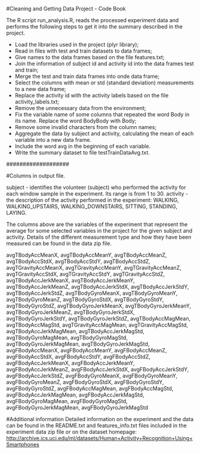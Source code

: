 #Cleaning and Getting Data Project - Code Book

The R script run_analysis.R, reads the processed experiment data and performs the following steps to get it into the summary described in the project.
  
- Load the libraries used in the project (plyr library);
- Read in files with test and train datasets to data frames;
- Give names to the data frames based on the file features.txt;
- Join the information of subject id and activity id into the data frames test and train;
- Merge the test and train data frames into onde data frame;
- Select the columns with mean or std (standard deviation) measurements to a new data frame;
- Replace the activity id with the activity labels based on the file activity_labels.txt;
- Remove the unnecessary data from the environment;
- Fix the variable name of some columns that repeated the word Body in its name. Replace the word BodyBody with Body;
- Remove some invalid characters from the column names;
- Aggregate the data by subject and activity, calculating the mean of each variable into a new data frame.
- Include the word avg in the beginning of each variable.
- Write the summary dataset to file testTrainDataAvg.txt. 

###################

#Columns in output file.

subject - identifies the volunteer (subject) who performed the activity for each window sample in the experiment. Its range is from 1 to 30. 
activity - the description of the activity performed in the experiment: WALKING, WALKING_UPSTAIRS, WALKING_DOWNSTAIRS, SITTING, STANDING, LAYING.

The columns above are the variables of the experiment that represent the average for some selected variables in the project for the given subject and activity. Details of the different measurement type and how they have been measured can be found in the data zip file.

avgTBodyAccMeanX, avgTBodyAccMeanY, avgTBodyAccMeanZ, avgTBodyAccStdX, avgTBodyAccStdY, avgTBodyAccStdZ, avgTGravityAccMeanX, avgTGravityAccMeanY, avgTGravityAccMeanZ, avgTGravityAccStdX, avgTGravityAccStdY, avgTGravityAccStdZ, avgTBodyAccJerkMeanX, avgTBodyAccJerkMeanY, avgTBodyAccJerkMeanZ, avgTBodyAccJerkStdX, avgTBodyAccJerkStdY, avgTBodyAccJerkStdZ, avgTBodyGyroMeanX, avgTBodyGyroMeanY, avgTBodyGyroMeanZ, avgTBodyGyroStdX, avgTBodyGyroStdY, avgTBodyGyroStdZ, avgTBodyGyroJerkMeanX, avgTBodyGyroJerkMeanY, avgTBodyGyroJerkMeanZ, avgTBodyGyroJerkStdX, avgTBodyGyroJerkStdY, avgTBodyGyroJerkStdZ, avgTBodyAccMagMean, avgTBodyAccMagStd, avgTGravityAccMagMean, avgTGravityAccMagStd, avgTBodyAccJerkMagMean, avgTBodyAccJerkMagStd, avgTBodyGyroMagMean, avgTBodyGyroMagStd, avgTBodyGyroJerkMagMean, avgTBodyGyroJerkMagStd, avgFBodyAccMeanX, avgFBodyAccMeanY, avgFBodyAccMeanZ, avgFBodyAccStdX, avgFBodyAccStdY, avgFBodyAccStdZ, avgFBodyAccJerkMeanX, avgFBodyAccJerkMeanY, avgFBodyAccJerkMeanZ, avgFBodyAccJerkStdX, avgFBodyAccJerkStdY, avgFBodyAccJerkStdZ, avgFBodyGyroMeanX, avgFBodyGyroMeanY, avgFBodyGyroMeanZ, avgFBodyGyroStdX, avgFBodyGyroStdY, avgFBodyGyroStdZ, avgFBodyAccMagMean, avgFBodyAccMagStd, avgFBodyAccJerkMagMean, avgFBodyAccJerkMagStd, avgFBodyGyroMagMean, avgFBodyGyroMagStd, avgFBodyGyroJerkMagMean, avgFBodyGyroJerkMagStd

#Additional information
Detailed information on the experiment and the data can be found in the README.txt and features_info.txt files included in the experiment data zip file or on the dataset homepage: http://archive.ics.uci.edu/ml/datasets/Human+Activity+Recognition+Using+Smartphones
